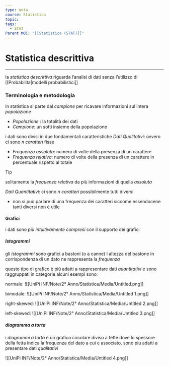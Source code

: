 ```yaml
---
type: nota
course: Statistica
topic: 
tags:
  - STAT
Parent MOC: "[[Statistica (STAT)]]"
---
```

# Statistica descrittiva
---
la _statistica descrittiva_ riguarda l’analisi di dati senza l’utilizzo di [[Probabilita|modelli probabilistici]]


### Terminologia e metodologia
in statistica si parte dal _campione_ per ricavare informazioni sul intera _popolazione_
- _Popolazione_ : la totalità dei dati
- _Campione_: un sotti insieme della popolazione

i dati sono divisi in due fondamentali caratteristiche 
_Dati Qualitativi_: ovvero ci sono $n$ _caratteri_ fisse
- _Frequenza  assoluta_: numero di volte della presenza di un carattere
- _Frequenza  relativa_: numero di volte della presenza di un carattere in percentuale rispetto al totale
>[!tip] 
>solitamente la _frequenza relativa_ da più informazioni di quella _assoluta_
	
_Dati Quantitativi_: ci sono  $n$ _caratteri_ possibilmente tutti diversi
- non si può parlare di una frequenza dei caratteri siccome essendocene tanti diversi non è utile

#### Grafici
i dati sono più _intuitivamente compresi_ con il supporto dei grafici 

##### Istogrammi
gli _istogrammi_  sono grafici a bastoni (o a canne) l altezza del bastone in corrispondenza di un dato ne rappresenta la _frequenza_

questo tipo di grafico è  più adatti a rappresentare dati _quantitativi_ e sono raggruppati in categorie alcuni esempi sono:

normale:
	![[UniPi INF/Note/2° Anno/Statistica/Media/Untitled.png]]

bimodale:
	![[UniPi INF/Note/2° Anno/Statistica/Media/Untitled 1.png]]

right-skewed:
	![[UniPi INF/Note/2° Anno/Statistica/Media/Untitled 2.png]]

left-skewed:
	![[UniPi INF/Note/2° Anno/Statistica/Media/Untitled 3.png]]

##### diagramma a torta
i _diagrammi a torta_ è un grafico circolare diviso a fette dove lo spessore della fetta  indica la frequenza del dato a cui e associato, sono piu adatti a presentare dati _qualitativi_

![[UniPi INF/Note/2° Anno/Statistica/Media/Untitled 4.png]]

